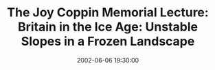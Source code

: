 ---
layout: lecture
title:  "The Joy Coppin Memorial Lecture: Britain in the Ice Age: Unstable Slopes in a Frozen Landscape"
speaker: "Professor Charles Harris, University of Wales, Cardiff"
date: '2002-06-06 19:30:00'

---